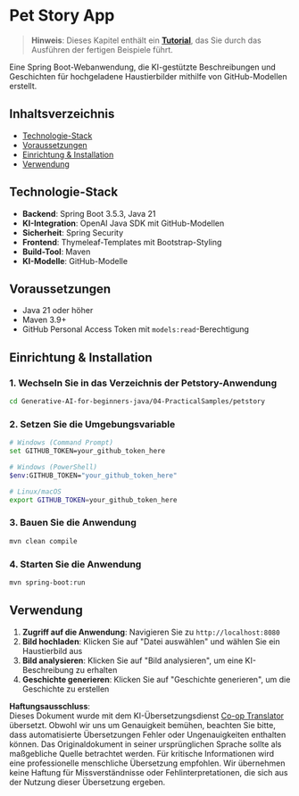 <!--
CO_OP_TRANSLATOR_METADATA:
{
  "original_hash": "69dffd84127360d3f9446b89de471abe",
  "translation_date": "2025-07-21T15:35:22+00:00",
  "source_file": "04-PracticalSamples/petstory/README.md",
  "language_code": "de"
}
-->
# Pet Story App

>**Hinweis**: Dieses Kapitel enthält ein [**Tutorial**](./TUTORIAL.md), das Sie durch das Ausführen der fertigen Beispiele führt.

Eine Spring Boot-Webanwendung, die KI-gestützte Beschreibungen und Geschichten für hochgeladene Haustierbilder mithilfe von GitHub-Modellen erstellt.

## Inhaltsverzeichnis

- [Technologie-Stack](../../../../04-PracticalSamples/petstory)
- [Voraussetzungen](../../../../04-PracticalSamples/petstory)
- [Einrichtung & Installation](../../../../04-PracticalSamples/petstory)
- [Verwendung](../../../../04-PracticalSamples/petstory)

## Technologie-Stack

- **Backend**: Spring Boot 3.5.3, Java 21
- **KI-Integration**: OpenAI Java SDK mit GitHub-Modellen
- **Sicherheit**: Spring Security
- **Frontend**: Thymeleaf-Templates mit Bootstrap-Styling
- **Build-Tool**: Maven
- **KI-Modelle**: GitHub-Modelle

## Voraussetzungen

- Java 21 oder höher
- Maven 3.9+
- GitHub Personal Access Token mit `models:read`-Berechtigung

## Einrichtung & Installation

### 1. Wechseln Sie in das Verzeichnis der Petstory-Anwendung
```bash
cd Generative-AI-for-beginners-java/04-PracticalSamples/petstory
```

### 2. Setzen Sie die Umgebungsvariable
   ```bash
   # Windows (Command Prompt)
   set GITHUB_TOKEN=your_github_token_here
   
   # Windows (PowerShell)
   $env:GITHUB_TOKEN="your_github_token_here"
   
   # Linux/macOS
   export GITHUB_TOKEN=your_github_token_here
   ```

### 3. Bauen Sie die Anwendung
```bash
mvn clean compile
```

### 4. Starten Sie die Anwendung
```bash
mvn spring-boot:run
```

## Verwendung

1. **Zugriff auf die Anwendung**: Navigieren Sie zu `http://localhost:8080`
2. **Bild hochladen**: Klicken Sie auf "Datei auswählen" und wählen Sie ein Haustierbild aus
3. **Bild analysieren**: Klicken Sie auf "Bild analysieren", um eine KI-Beschreibung zu erhalten
4. **Geschichte generieren**: Klicken Sie auf "Geschichte generieren", um die Geschichte zu erstellen

**Haftungsausschluss**:  
Dieses Dokument wurde mit dem KI-Übersetzungsdienst [Co-op Translator](https://github.com/Azure/co-op-translator) übersetzt. Obwohl wir uns um Genauigkeit bemühen, beachten Sie bitte, dass automatisierte Übersetzungen Fehler oder Ungenauigkeiten enthalten können. Das Originaldokument in seiner ursprünglichen Sprache sollte als maßgebliche Quelle betrachtet werden. Für kritische Informationen wird eine professionelle menschliche Übersetzung empfohlen. Wir übernehmen keine Haftung für Missverständnisse oder Fehlinterpretationen, die sich aus der Nutzung dieser Übersetzung ergeben.